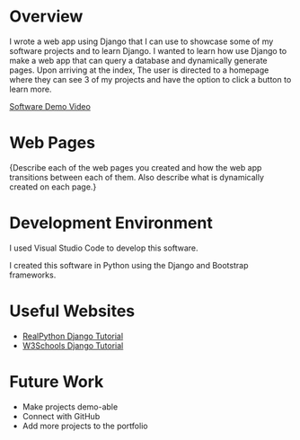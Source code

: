 # Overview

I wrote a web app using Django that I can use to showcase some of my software projects and to learn Django. I wanted to learn how use Django to make a web app that can query a database and dynamically generate pages. Upon arriving at the index, The user is directed to a homepage where they can see 3 of my projects and have the option to click a button to learn more. 

[Software Demo Video](https://www.loom.com/share/7303efc8477342a392833b20f635e8e2?sid=d4b4b9ef-e9b0-46d3-b748-deeaf4521575)

# Web Pages

{Describe each of the web pages you created and how the web app transitions between each of them.  Also describe what is dynamically created on each page.}

# Development Environment

I used Visual Studio Code to develop this software.

I created this software in Python using the Django and Bootstrap frameworks.

# Useful Websites

* [RealPython Django Tutorial](https://realpython.com/get-started-with-django-1/)
* [W3Schools Django Tutorial](https://www.w3schools.com/django/)


# Future Work

* Make projects demo-able
* Connect with GitHub
* Add more projects to the portfolio